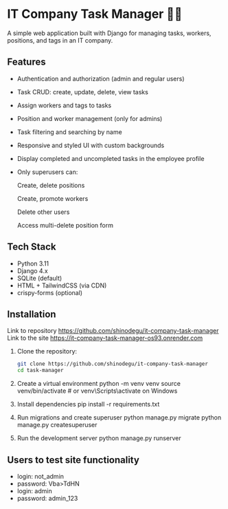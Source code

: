 # IT Company Task Manager 🧑‍💻

A simple web application built with Django for managing tasks, workers, positions, and tags in an IT company.

## Features

- Authentication and authorization (admin and regular users)
- Task CRUD: create, update, delete, view tasks
- Assign workers and tags to tasks
- Position and worker management (only for admins)
- Task filtering and searching by name
- Responsive and styled UI with custom backgrounds
- Display completed and uncompleted tasks in the employee profile
- Only superusers can:

    Create, delete positions

    Create, promote workers

    Delete other users

    Access multi-delete position form

## Tech Stack

- Python 3.11
- Django 4.x
- SQLite (default)
- HTML + TailwindCSS (via CDN)
- crispy-forms (optional)

## Installation
Link to repository https://github.com/shinodegu/it-company-task-manager
Link to the site https://it-company-task-manager-os93.onrender.com

1. Clone the repository:
   ```bash
   git clone https://github.com/shinodegu/it-company-task-manager
   cd task-manager

2. Create a virtual environment
    python -m venv venv
    source venv/bin/activate  # or venv\Scripts\activate on Windows

3. Install dependencies
    pip install -r requirements.txt

4. Run migrations and create superuser
    python manage.py migrate
    python manage.py createsuperuser

5. Run the development server
    python manage.py runserver
   
## Users to test site functionality
- login: not_admin
- password: Vba>TdHN
- login: admin
- password: admin_123
